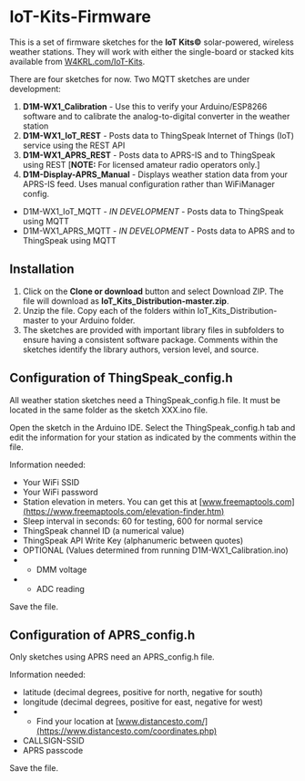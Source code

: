 # IoT-Kits-Firmware
This is a set of firmware sketches for the **IoT Kits©** solar-powered, wireless weather stations. They will work with either the single-board or stacked kits available from [W4KRL.com/IoT-Kits](https://w4krl.com/iot-kits/).

There are four sketches for now. Two MQTT sketches are under development:
1. **D1M-WX1_Calibration** - Use this to verify your Arduino/ESP8266 software and to calibrate the analog-to-digital converter in the weather station
2. **D1M-WX1_IoT_REST** - Posts data to ThingSpeak Internet of Things (IoT) service using the REST API
3. **D1M-WX1_APRS_REST** - Posts data to APRS-IS and to ThingSpeak using REST [**NOTE:** For licensed amateur radio operators only.]
4. **D1M-Display-APRS_Manual** - Displays weather station data from your APRS-IS feed. Uses manual configuration rather than WiFiManager config.
- D1M-WX1_IoT_MQTT - *IN DEVELOPMENT* - Posts data to ThingSpeak using MQTT
- D1M-WX1_APRS_MQTT - *IN DEVELOPMENT* - Posts data to APRS and to ThingSpeak using MQTT

## Installation
1. Click on the **Clone or download** button and select Download ZIP. The file will download as **IoT_Kits_Distribution-master.zip**. 
2. Unzip the file. Copy each of the folders within IoT_Kits_Distribution-master to your Arduino folder.
3. The sketches are provided with important library files in subfolders to ensure having a consistent software package. Comments within the sketches identify the library authors, version level, and source.
## Configuration of ThingSpeak_config.h
All weather station sketches need a ThingSpeak_config.h file. It must be located in the same folder as the sketch XXX.ino file.

Open the sketch in the Arduino IDE. Select the ThingSpeak_config.h tab and edit the information for your station as indicated by the comments within the file. 

Information needed:
- Your WiFi SSID
- Your WiFi password
- Station elevation in meters. You can get this at [www.freemaptools.com](https://www.freemaptools.com/elevation-finder.htm)
- Sleep interval in seconds: 60 for testing, 600 for normal service
- ThingSpeak channel ID (a numerical value)
- ThingSpeak API Write Key (alphanumeric between quotes)
- OPTIONAL (Values determined from running D1M-WX1_Calibration.ino)
- - DMM voltage
- - ADC reading

Save the file.
## Configuration of APRS_config.h
Only sketches using APRS need an APRS_config.h file.

Information needed:
- latitude (decimal degrees, positive for north, negative for south)
- longitude (decimal degrees, positive for east, negative for west)
- * Find your location at [www.distancesto.com/](https://www.distancesto.com/coordinates.php)
- CALLSIGN-SSID
- APRS passcode

Save the file.

